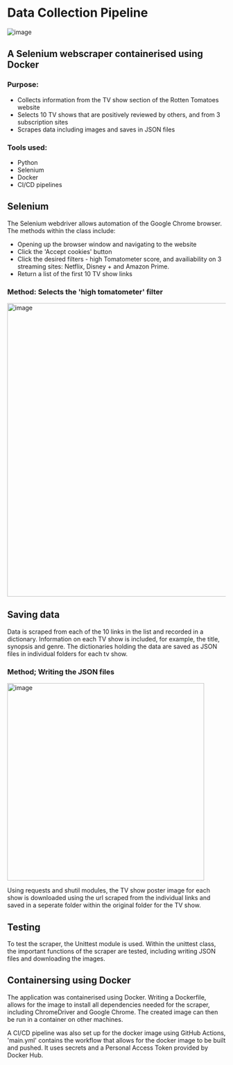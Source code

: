 # Data Collection Pipeline

![image](https://www.rottentomatoes.com/assets/pizza-pie/images/rottentomatoes_logo_40.336d6fe66ff.png)

## A Selenium webscraper containerised using Docker
### Purpose:
- Collects information from the TV show section of the Rotten Tomatoes website
- Selects 10 TV shows that are positively reviewed by others, and from 3 subscription sites
- Scrapes data including images and saves in JSON files

### Tools used:
- Python
- Selenium
- Docker
- CI/CD pipelines

## Selenium
The Selenium webdriver allows automation of the Google Chrome browser. The methods within the class include:
  - Opening up the browser window and navigating to the website
  - Click the 'Accept cookies' button
  - Click the desired filters - high Tomatometer score, and availiability on 3 streaming sites: Netflix, Disney + and Amazon Prime.
  - Return a list of the first 10 TV show links
  
  ### Method: Selects the 'high tomatometer' filter
  
  <img width="675" alt="image" src="https://user-images.githubusercontent.com/111760140/205447553-04dece95-389b-40ec-a78b-dbc3324e5b0f.png">

  
## Saving data
Data is scraped from each of the 10 links in the list and recorded in a dictionary. Information on each TV show is included, for example, the title, synopsis and genre. The dictionaries holding the data are saved as JSON files in individual folders for each tv show.

  ### Method; Writing the JSON files
  
  <img width="454" alt="image" src="https://user-images.githubusercontent.com/111760140/205447604-97a10258-b1d5-44d2-b923-1df6c579d37a.png">


Using requests and shutil modules, the TV show poster image for each show is downloaded using the url scraped from the individual links and saved in a seperate folder within the original folder for the TV show.

## Testing
To test the scraper, the Unittest module is used. Within the unittest class, the important functions of the scraper are tested, including writing JSON files and downloading the images.

## Containersing using Docker
The application was containerised using Docker. Writing a Dockerfile, allows for the image to install all dependencies needed for the scraper, including ChromeDriver and Google Chrome. The created image can then be run in a container on other machines.

A CI/CD pipeline was also set up for the docker image using GitHub Actions, 'main.yml' contains the workflow that allows for the docker image to be built and pushed. It uses secrets and a Personal Access Token provided by Docker Hub.
